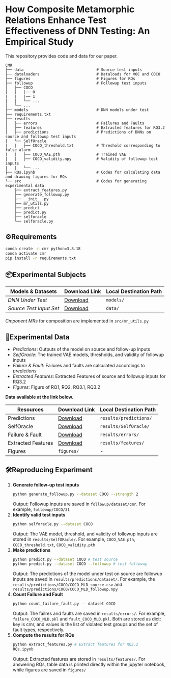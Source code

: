 # How Composite Metamorphic Relations Enhance Test Effectiveness of DNN Testing: An Empirical Study

This repository provides code and data for our paper.

```
CMR
├── data                                # Source test inputs
├── dataloaders                         # Dataloads for VOC and COCO
├── figures                             # Figures for RQs
├── followup                            # Followup test inputs
│   ├── COCO
|   |   |── 0
|   |   |── 1
|   |   └── ...
│   └── ...
├── models                              # DNN models under test
├── requirements.txt
├── results
│   ├── errors                          # Failures and Faults
│   ├── features                        # Extracted features for RQ3.2
│   ├── predictions                     # Predictions of DNNs on source and followup test inputs
│   └── SelfOracle
|   |   ├── COCO_threshold.txt          # Threshold corresponding to false alarm
|   |   ├── COCO_VAE.pth                # Trained VAE
|   |   ├── COCO_validity.npy           # Validity of followup test inputs
|   |   └── ...
├── RQs.ipynb                           # Codes for calculating data and drawing figures for RQs
└── src                                 # Codes for generating experimental data
    ├── extract_features.py
    ├── generate_followup.py
    ├── __init__.py
    ├── mr_utils.py
    ├── predict
    ├── predict.py
    ├── selforacle
    └── selforacle.py
```

## ⚙️Requirements

```bash
conda create -n cmr python=3.8.18
conda activate cmr
pip install -r requirements.txt
```

## 📦Experimental Subjects
| Models & Datasets | Download Link | Local Destination Path |
|---|---|---|
| *DNN Under Test* | [Download](https://www.dropbox.com/scl/fo/x9et5salo528e8inh2999/ANrIfVqVdQqvUrVFzkKiiu8?rlkey=hetb4y6f7hwtqzeay9nwz1fpn&dl=0) | `models/` |
| *Source Test Input Set* | [Download](https://www.dropbox.com/scl/fo/zfqodjegi4wh0n04mlh7d/AHd8P5BftYNTmszXqygRudE?rlkey=wowwl40k8hr2mmy3shyo420zn&dl=0) | `data/` |

*Cmponent MRs* for composition are implemented in `src/mr_utils.py`

## 📃Experimental Data

- *Predictions*: Outputs of the model on source and follow-up inputs
- *SelfOracle*: The trained VAE models, thresholds, and validity of followup inputs
- *Failure & Fault*: Failures and faults are calculated accordings to *predictions*
- *Extracted Features*: Extracted Features of source and followup inputs for RQ3.2
- *Figures*: Figurs of RQ1, RQ2, RQ3.1, RQ3.2

**Data available at the link below.**

| Resources | Download Link | Local Destination Path |
|---|---|---|
| Predictions | [Download](https://www.dropbox.com/scl/fo/moicow2jgo0q05pgmi6gq/ACkrFH2xQKBdzJ-VqlvSSQE?rlkey=mw75vfwv9gz7pux9cleutryuv&dl=0) | `results/predictions/` |
| SelfOracle | [Download](https://www.dropbox.com/scl/fo/0cicv66v6a5eex6rjbkpn/AGgBgdneMProMpCZIG5Riq4?rlkey=qpbthrzlz56sc3bgthz3609nk&dl=0) | `results/SelfOracle/` |
| Failure & Fault | [Download](https://www.dropbox.com/scl/fo/djz19v7z6zevl7rl0gewr/ALmhuzP_NqHgkvYJsxZ1E1A?rlkey=0h1zhzqovcerion5egpmlmtew&dl=0) | `results/errors/` |
| Extracted Features| [Download](https://www.dropbox.com/scl/fo/5faddj9zfczyaw4lr33rg/AMO1Wg_lhfuUaAmr2Nt5Xa0?rlkey=2wuru62a9tf5yhjsq0slavsy8&dl=0) | `results/features/` |
| Figures | `figures/`| - |


## 🛠️Reproducing Experiment

1. **Generate follow-up test inputs**
    ```bash
    python generate_followup.py --dataset COCO --strength 2
    ```
    Output: Followup inputs are saved in `followup/dataset/cmr`. For example, `followup/COCO/31`
2. **Identify valid test inputs**
    ```bash
    python selforacle.py --dataset COCO
    ```
    Output: The VAE model, threshold, and validity of followup inputs are stored in `results/SelfORacle/`. For example, `COCO_VAE.pth`, `COCO_threshold.txt`, `COCO_validity.pth`
3. **Make predictions**
    ```bash
    python predict.py --dataset COCO # test source
    python predict.py --dataset COCO --followup # test followup
    ```
    Output: The predictions of the model under test on source are followup inputs are saved in `results/predictions/dataset/`. For example, the `results/predictions/COCO/COCO_MLD_source.csv` and `results/predictions/COCO/COCO_MLD_followup.npy`
4. **Count Failure and Fault**
    ```bash
    python count_failure_fault.py -- dataset COCO
    ```
    Output: The failres and faults are saved in `results/errors/`. For example, `failure_COCO_MLD.pkl` and `fault_COCO_MLD.pkl`. Both are stored as dict: key is cmr, and values is the list of violated test groups and the set of fault types, respectively.
5. **Compute the results for RQs**
    ```bash
    python extract_features.py # Extract features for RQ3.2
    RQs.ipynb
    ```
    Output: Extracted features are stored in `results/features/`. For answering RQs, table data is printed directly within the jupyter notebook, while figures are saved  in `figures/`
